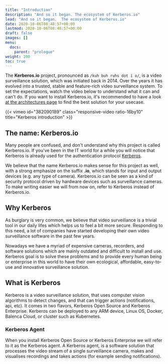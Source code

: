 ```yaml
---
title: "Introduction"
description: "And so it began. The ecosystem of Kerberos.io"
lead: "And so it began.  The ecosystem of Kerberos.io"
date: 2020-10-06T08:48:57+00:00
lastmod: 2020-10-06T08:48:57+00:00
draft: false
images: []
menu:
  docs:
    parent: "prologue"
weight: 100
toc: true
---
```


The **Kerberos.io** project, pronounced as `/kuh buh ruhs dot i o/`, is a video surveillance solution, which was initiated back in 2014. Over the years it has evolved into a trusted, stable and feature-rich video surveillance system. To set the expectations, watch the video below to understand what it can and can't do. If you want to install Kerberos.io, it's recommended to have a look [at the architectures page](/prologue/deployments/) to find the best solution for your usecase.

{{< vimeo id="382090189" class="responsive-video ratio-16by10" title="Kerberos introduction" >}}

## The name: Kerberos.io

Many people are confused, and don't understand why this project is called Kerberos.io. If you've been in the IT world for a while you will notice that Kerberos is already used for the authentication protocol [Kerberos](https://en.wikipedia.org/wiki/Kerberos_(protocol)).

We believe that the name Kerberos.io makes sense for this project as well, with a strong emphasize on the suffix **.io**, which stands for input and output devices (e.g. any type of camera). Kerberos.io can be seen as a kind of security protocol driven by hardware devices such as surveillance cameras. To make writing easier we will from now on, refer to Kerberos instead of Kerberos.io.

## Why Kerberos

As burglary is very common, we believe that video surveillance is a trivial tool in our daily lifes which helps us to feel a bit more secure. Responding to this need, a lot of companies have started developing their own video surveillance software in the past few years.

Nowadays we have a myriad of expensive cameras, recorders, and software solutions which are mainly outdated and difficult to install and use. Kerberos goal is to solve these problems and to provide every human being or enterprise in this world to have their own ecological, affordable, easy-to-use and innovative surveillance solution.

## What is Kerberos

Kerberos is a video surveillance solution, that uses computer vision algorithms to detect changes, and that can trigger actions (notifications, api, etc). It comes in two flavors, Kerberos Open Source and Kerberos Enterprise. Kerberos can be deployed to any ARM device, Linux OS, Docker, Balenca Cloud, or cluster such as Kubernetes.

### Kerberos Agent

When you install Kerberos Open Source or Kerberos Enterprise we will refer to it as the Kerberos agent. A Kerberos agent, is a software solution that processes the video stream of a single surveillance camera, makes and visualises recordings and takes actions (for example sending notifications).
